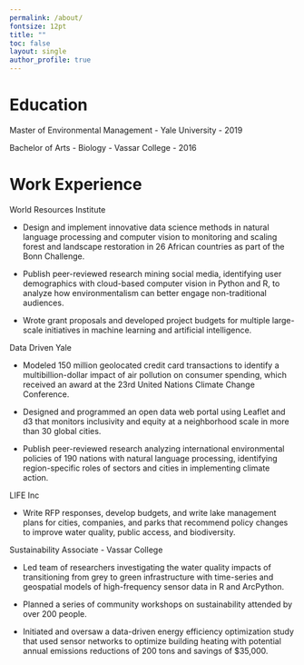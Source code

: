 ```yaml
---
permalink: /about/
fontsize: 12pt
title: ""
toc: false
layout: single
author_profile: true
---
```


# Education

Master of Environmental Management - Yale University - 2019

Bachelor of Arts - Biology - Vassar College - 2016

# Work Experience

World Resources Institute

* Design and implement innovative data science methods in natural language processing and computer vision to monitoring and scaling forest and landscape restoration in 26 African countries as part of the Bonn Challenge. 

* Publish peer-reviewed research mining social media, identifying user demographics with cloud-based computer vision in Python and R, to analyze how environmentalism can better engage non-traditional audiences. 

* Wrote grant proposals and developed project budgets for multiple large-scale initiatives in machine learning and artificial intelligence.

Data Driven Yale

* Modeled 150 million geolocated credit card transactions to identify a multibillion-dollar impact of air pollution on consumer spending, which received an award at the 23rd United Nations Climate Change Conference.

* Designed and programmed an open data web portal using Leaflet and d3 that monitors inclusivity and equity at a neighborhood scale in more than 30 global cities. 

* Publish peer-reviewed research analyzing international environmental policies of 190 nations with natural language processing, identifying region-specific roles of sectors and cities in implementing climate action. 


LIFE Inc

* Write RFP responses, develop budgets, and write lake management plans for cities, companies, and parks that recommend policy changes to improve water quality, public access, and biodiversity.


Sustainability Associate - Vassar College

* Led team of researchers investigating the water quality impacts of transitioning from grey to green infrastructure with time-series and geospatial models of high-frequency sensor data in R and ArcPython.

* Planned a series of community workshops on sustainability attended by over 200 people.

* Initiated and oversaw a data-driven energy efficiency optimization study that used sensor networks to optimize building heating with potential annual emissions reductions of 200 tons and savings of $35,000. 
